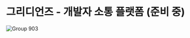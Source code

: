 # 그리디언즈 - 개발자 소통 플랫폼 (준비 중)


![Group 903](https://user-images.githubusercontent.com/102597172/214204874-381cc58c-f9e2-45f3-95cb-1c92b9e4c4bc.png)
